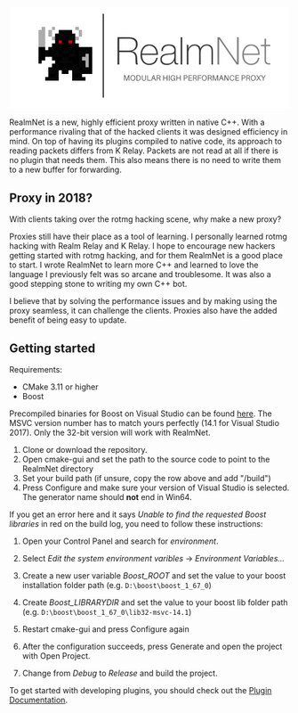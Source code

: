 ![](/realmnet_logo.png)

RealmNet is a new, highly efficient proxy written in native C++. With a performance rivaling that of the hacked clients it was designed efficiency in mind. On top of having its plugins compiled to native code, its approach to reading packets differs from K Relay. Packets are not read at all if there is no plugin that needs them. This also means there is no need to write them to a new buffer for forwarding.

## Proxy in 2018?

With clients taking over the rotmg hacking scene, why make a new proxy?

Proxies still have their place as a tool of learning. I personally learned rotmg hacking with Realm Relay and K Relay. I hope to encourage new hackers getting started with rotmg hacking, and for them RealmNet is a good place to start. I wrote RealmNet to learn more C++ and learned to love the language I previously felt was so arcane and troublesome. It was also a good stepping stone to writing my own C++ bot.

I believe that by solving the performance issues and by making using the proxy seamless, it can challenge the clients. Proxies also have the added benefit of being easy to update.

## Getting started

Requirements:
* CMake 3.11 or higher
* Boost

Precompiled binaries for Boost on Visual Studio can be found [here](https://sourceforge.net/projects/boost/files/boost-binaries/). The MSVC version number has to match yours perfectly (14.1 for Visual Studio 2017). Only the 32-bit version will work with RealmNet.

1. Clone or download the repository.
2. Open cmake-gui and set the path to the source code to point to the RealmNet directory
3. Set your build path (if unsure, copy the row above and add "/build")
4. Press Configure and make sure your version of Visual Studio is selected. The generator name should **not** end in Win64.

If you get an error here and it says *Unable to find the requested Boost libraries* in red on the build log, you need to follow these instructions:

1. Open your Control Panel and search for *environment*.
2. Select *Edit the system environment varibles* -> *Environment Variables...*
3. Create a new user variable *Boost_ROOT* and set the value to your boost installation folder path (e.g. `D:\boost\boost_1_67_0`)
4. Create *Boost_LIBRARYDIR* and set the value to your boost lib folder path (e.g. `D:\boost\boost_1_67_0\lib32-msvc-14.1`)
5. Restart cmake-gui and press Configure again

5. After the configuration succeeds, press Generate and open the project with Open Project.
6. Change from *Debug* to *Release* and build the project.

To get started with developing plugins, you should check out the [Plugin Documentation](https://github.com/SometimesRain/realmnet-plugin-doc).
